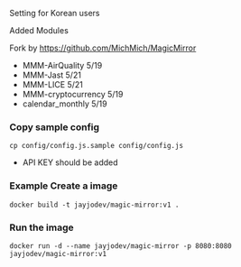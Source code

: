 Setting for Korean users

Added Modules

Fork by https://github.com/MichMich/MagicMirror

- MMM-AirQuality 5/19
- MMM-Jast 5/21
- MMM-LICE 5/21
- MMM-cryptocurrency 5/19
- calendar_monthly 5/19

### Copy sample config

```
cp config/config.js.sample config/config.js
```

- API KEY should be added

### Example Create a image

```
docker build -t jayjodev/magic-mirror:v1 .
```

### Run the image

```
docker run -d --name jayjodev/magic-mirror -p 8080:8080 jayjodev/magic-mirror:v1
```
